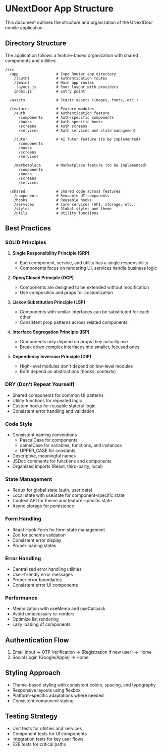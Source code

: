 # UNextDoor App Structure

This document outlines the structure and organization of the UNextDoor mobile application.

## Directory Structure

The application follows a feature-based organization with shared components and utilities:

```
/src
  /app                 # Expo Router app directory
    /(auth)            # Authentication routes
    /(main)            # Main app routes
    _layout.js         # Root layout with providers
    index.js           # Entry point
  
  /assets              # Static assets (images, fonts, etc.)
  
  /features            # Feature modules
    /auth              # Authentication feature
      /components      # Auth-specific components
      /hooks           # Auth-specific hooks
      /screens         # Auth screens
      /services        # Auth services and state management
    
    /tutor             # AI Tutor feature (to be implemented)
      /components
      /hooks
      /screens
      /services
    
    /marketplace       # Marketplace feature (to be implemented)
      /components
      /hooks
      /screens
      /services
  
  /shared              # Shared code across features
    /components        # Reusable UI components
    /hooks             # Reusable hooks
    /services          # Core services (API, storage, etc.)
    /styles            # Global styles and theme
    /utils             # Utility functions
```

## Best Practices

### SOLID Principles

1. **Single Responsibility Principle (SRP)**
   - Each component, service, and utility has a single responsibility
   - Components focus on rendering UI, services handle business logic

2. **Open/Closed Principle (OCP)**
   - Components are designed to be extended without modification
   - Use composition and props for customization

3. **Liskov Substitution Principle (LSP)**
   - Components with similar interfaces can be substituted for each other
   - Consistent prop patterns across related components

4. **Interface Segregation Principle (ISP)**
   - Components only depend on props they actually use
   - Break down complex interfaces into smaller, focused ones

5. **Dependency Inversion Principle (DIP)**
   - High-level modules don't depend on low-level modules
   - Both depend on abstractions (hooks, contexts)

### DRY (Don't Repeat Yourself)

- Shared components for common UI patterns
- Utility functions for repeated logic
- Custom hooks for reusable stateful logic
- Consistent error handling and validation

### Code Style

- Consistent naming conventions
  - PascalCase for components
  - camelCase for variables, functions, and instances
  - UPPER_CASE for constants
- Descriptive, meaningful names
- JSDoc comments for functions and components
- Organized imports (React, third-party, local)

### State Management

- Redux for global state (auth, user data)
- Local state with useState for component-specific state
- Context API for theme and feature-specific state
- Async storage for persistence

### Form Handling

- React Hook Form for form state management
- Zod for schema validation
- Consistent error display
- Proper loading states

### Error Handling

- Centralized error handling utilities
- User-friendly error messages
- Proper error boundaries
- Consistent error UI components

### Performance

- Memoization with useMemo and useCallback
- Avoid unnecessary re-renders
- Optimize list rendering
- Lazy loading of components

## Authentication Flow

1. Email Input → OTP Verification → (Registration if new user) → Home
2. Social Login (Google/Apple) → Home

## Styling Approach

- Theme-based styling with consistent colors, spacing, and typography
- Responsive layouts using flexbox
- Platform-specific adaptations where needed
- Consistent component styling

## Testing Strategy

- Unit tests for utilities and services
- Component tests for UI components
- Integration tests for key user flows
- E2E tests for critical paths
